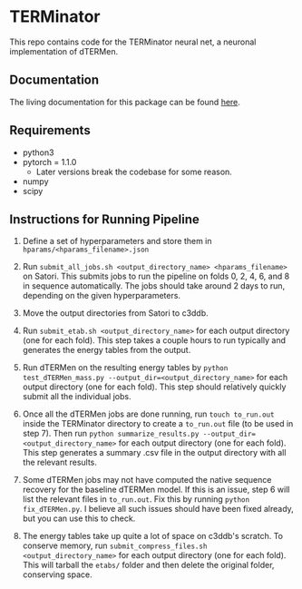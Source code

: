 # TERMinator
This repo contains code for the TERMinator neural net, a neuronal implementation of dTERMen.

## Documentation
The living documentation for this package can be found [here](https://docs.google.com/document/d/1xiaKvsUgBG5gzdJVc7iZQBsFyWzoPZx4k-vBip66Q20/edit?usp=sharing).

## Requirements
* python3
* pytorch = 1.1.0
    * Later versions break the codebase for some reason.
* numpy
* scipy

## Instructions for Running Pipeline

1. Define a set of hyperparameters and store them in `hparams/<hparams_filename>.json`

2. Run `submit_all_jobs.sh <output_directory_name> <hparams_filename>` on Satori. This submits jobs to run the pipeline on folds 0, 2, 4, 6, and 8 in sequence automatically. The jobs should take around 2 days to run, depending on the given hyperparameters.

3. Move the output directories from Satori to c3ddb.

4. Run `submit_etab.sh <output_directory_name>` for each output directory (one for each fold). This step takes a couple hours to run typically and generates the energy tables from the output.

5. Run dTERMen on the resulting energy tables by `python test_dTERMen_mass.py --output_dir=<output_directory_name>` for each output directory (one for each fold). This step should relatively quickly submit all the individual jobs.

6. Once all the dTERMen jobs are done running, run `touch to_run.out` inside the TERMinator directory to create a `to_run.out` file (to be used in step 7). Then run `python summarize_results.py --output_dir=<output_directory_name>` for each output directory (one for each fold). This step generates a summary .csv file in the output directory with all the relevant results.

7. Some dTERMen jobs may not have computed the native sequence recovery for the baseline dTERMen model. If this is an issue, step 6 will list the relevant files in `to_run.out`. Fix this by running `python fix_dTERMen.py`. I believe all such issues should have been fixed already, but you can use this to check.

8. The energy tables take up quite a lot of space on c3ddb's scratch. To conserve memory, run `submit_compress_files.sh <output_directory_name>` for each output directory (one for each fold). This will tarball the `etabs/` folder and then delete the original folder, conserving space. 
